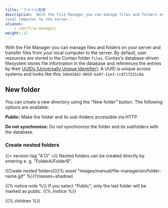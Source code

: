 ```yaml
---
title: 'ファイル管理'
description: 'With the File Manager you can manage files and folders on your server and transfer files from your 
local computer to the server.'
aliases:
    - /en/file-manager/
weight: 12
---
```


With the File Manager you can manage files and folders on your server and transfer files from your local computer to 
the server. By default, user resources are stored in the Contao folder `files`. Contao's database-driven filesystem 
stores file information in the database and references the entries by their 
[UUIDs (Universally Unique Identifier)](https://de.wikipedia.org/wiki/Universally_Unique_Identifier). A UUID is unique 
across systems and looks like this: `bb643d42-0026-ba97-11e3-ccd717221c8a`.


## New folder

You can create a new directory using the "New folder" button. The following options are available:

**Public:** Make the folder and its sub-folders accessible via HTTP.

**Do not synchronize:** Do not synchronize the folder and its subfolders with the database.


### Create nested folders

{{< version-tag "4.13" >}} Nested folders can be created directly by entering e. g. "FolderA/FolderB".

![Create nested folders]({{% asset "images/manual/file-manager/en/folder-name.gif" %}}?classes=shadow)

{{% notice note %}}
If you select "Public", only the last folder will be marked as public.
{{% /notice %}}


{{% children %}}
